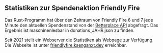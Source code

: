 ## Statistiken zur Spendenaktion Friendly Fire

Das Rust-Programm hat über den Zeitraum von Friendly Fire 6 und 7 jede Minute den aktuellen Spendenstand von der [Betterplace API](https://github.com/betterplace/betterplace_apidocs) abgefragt.
Das Ergebnis ist maschinenlesbar in donations_JAHR.json zu finden.

Seit 2021 stellt ein Webserver die Statistiken als Webpage zur Verfügung. Die Webseite ist unter [friendlyfire.kaenganxt.dev](https://friendlyfire.kaenganxt.dev) erreichbar.
